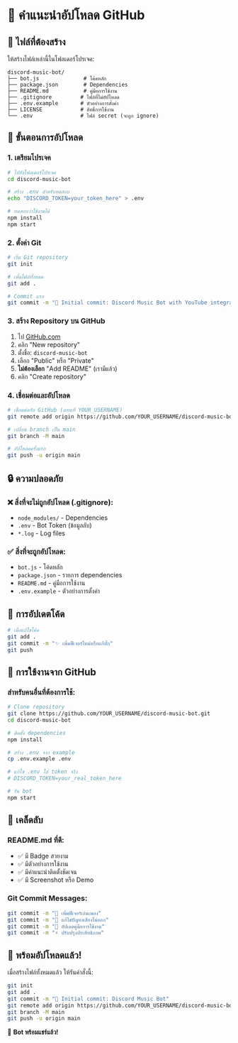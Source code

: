 # 🚀 คำแนะนำอัปโหลด GitHub

## 📁 ไฟล์ที่ต้องสร้าง

ให้สร้างไฟล์เหล่านี้ในโฟลเดอร์โปรเจค:

```
discord-music-bot/
├── bot.js              # โค้ดหลัก
├── package.json        # Dependencies
├── README.md           # คู่มือการใช้งาน
├── .gitignore         # ไฟล์ที่ไม่อัปโหลด
├── .env.example       # ตัวอย่างการตั้งค่า
├── LICENSE            # สิทธิ์การใช้งาน
└── .env               # ไฟล์ secret (จะถูก ignore)
```

## 🔧 ขั้นตอนการอัปโหลด

### 1. เตรียมโปรเจค
```bash
# ไปยังโฟลเดอร์โปรเจค
cd discord-music-bot

# สร้าง .env สำหรับทดสอบ
echo "DISCORD_TOKEN=your_token_here" > .env

# ทดสอบว่าใช้งานได้
npm install
npm start
```

### 2. ตั้งค่า Git
```bash
# เริ่ม Git repository
git init

# เพิ่มไฟล์ทั้งหมด
git add .

# Commit แรก
git commit -m "🎵 Initial commit: Discord Music Bot with YouTube integration"
```

### 3. สร้าง Repository บน GitHub
1. ไป [GitHub.com](https://github.com)
2. คลิก "New repository"
3. ตั้งชื่อ: `discord-music-bot`
4. เลือก "Public" หรือ "Private"
5. **ไม่ต้องเลือก** "Add README" (เรามีแล้ว)
6. คลิก "Create repository"

### 4. เชื่อมต่อและอัปโหลด
```bash
# เชื่อมต่อกับ GitHub (แทนที่ YOUR_USERNAME)
git remote add origin https://github.com/YOUR_USERNAME/discord-music-bot.git

# เปลี่ยน branch เป็น main
git branch -M main

# อัปโหลดครั้งแรก
git push -u origin main
```

## 🔒 ความปลอดภัย

### ❌ สิ่งที่จะไม่ถูกอัปโหลด (.gitignore):
- `node_modules/` - Dependencies
- `.env` - Bot Token (ข้อมูลลับ)
- `*.log` - Log files

### ✅ สิ่งที่จะถูกอัปโหลด:
- `bot.js` - โค้ดหลัก
- `package.json` - รายการ dependencies
- `README.md` - คู่มือการใช้งาน
- `.env.example` - ตัวอย่างการตั้งค่า

## 📝 การอัปเดตโค้ด

```bash
# เมื่อแก้ไขโค้ด
git add .
git commit -m "✨ เพิ่มฟีเจอร์ใหม่หรือแก้บั๊ก"
git push
```

## 🎯 การใช้งานจาก GitHub

### สำหรับคนอื่นที่ต้องการใช้:
```bash
# Clone repository
git clone https://github.com/YOUR_USERNAME/discord-music-bot.git
cd discord-music-bot

# ติดตั้ง dependencies
npm install

# สร้าง .env จาก example
cp .env.example .env

# แก้ไข .env ใส่ token จริง
# DISCORD_TOKEN=your_real_token_here

# รัน bot
npm start
```

## 🌟 เคล็ดลับ

### README.md ที่ดี:
- ✅ มี Badge สวยงาม
- ✅ มีตัวอย่างการใช้งาน
- ✅ มีคำแนะนำติดตั้งชัดเจน
- ✅ มี Screenshot หรือ Demo

### Git Commit Messages:
```bash
git commit -m "🎵 เพิ่มฟีเจอร์เล่นเพลง"
git commit -m "🐛 แก้ไขปัญหาเสียงไม่ออก"
git commit -m "📝 อัปเดตคู่มือการใช้งาน"
git commit -m "⚡ ปรับปรุงประสิทธิภาพ"
```

## 🚀 พร้อมอัปโหลดแล้ว!

เมื่อสร้างไฟล์ทั้งหมดแล้ว ให้รันคำสั่งนี้:

```bash
git init
git add .
git commit -m "🎵 Initial commit: Discord Music Bot"
git remote add origin https://github.com/YOUR_USERNAME/discord-music-bot.git
git branch -M main
git push -u origin main
```

🎉 **Bot พร้อมแชร์แล้ว!**
